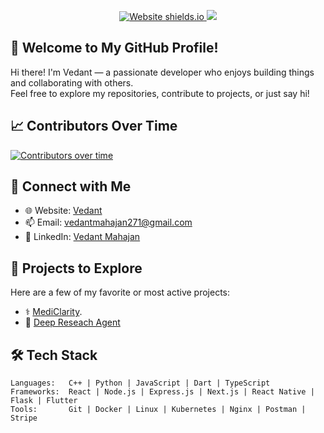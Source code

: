 <!-- GitHub Profile README -->

<!-- Badges at the top -->
<p align="center">
  <a href="https://vedantmahajan.vercel.app/">
    <img src="https://img.shields.io/website-up-down-green-red/http/shields.io.svg" alt="Website shields.io">
  </a>
  <a href="https://u8views.com/github/Vedant817"><img src="https://u8views.com/api/v1/github/profiles/113882531/views/day-week-month-total-count.svg"></a>
</p>


## 👋 Welcome to My GitHub Profile!

Hi there! I'm Vedant — a passionate developer who enjoys building things and collaborating with others.  
Feel free to explore my repositories, contribute to projects, or just say hi!


## 📈 Contributors Over Time

[![Contributors over time](https://contributor-graph-api.apiseven.com/contributors-svg?chart=contributorOverTime&repo=Vedant817/Deep-Research-Agent)](https://www.apiseven.com/en/contributor-graph?chart=contributorOverTime&repo=Vedant817/Deep-Research-Agent)



## 🔗 Connect with Me

- 🌐 Website: [Vedant]([https://yourwebsite.com](https://vedantmahajan.vercel.app/))
- 📫 Email: [vedantmahajan271@gmail.com](https://mail.google.com/mail/?view=cm&fs=1&to=vedantmahajan271@gmail.com)
- 💼 LinkedIn: [Vedant Mahajan]([https://linkedin.com/in/yourprofile](https://www.linkedin.com/in/vedant-mahajan-051b66170/))


## 🚀 Projects to Explore

Here are a few of my favorite or most active projects:

- ⚕️ [MediClarity](https://github.com/Vedant817/MediClarity).
- 🏢 [Deep Reseach Agent](https://github.com/Vedant817/Deep-Research-Agent)


## 🛠️ Tech Stack

```text
Languages:   C++ | Python | JavaScript | Dart | TypeScript
Frameworks:  React | Node.js | Express.js | Next.js | React Native | Flask | Flutter 
Tools:       Git | Docker | Linux | Kubernetes | Nginx | Postman | Stripe
```

